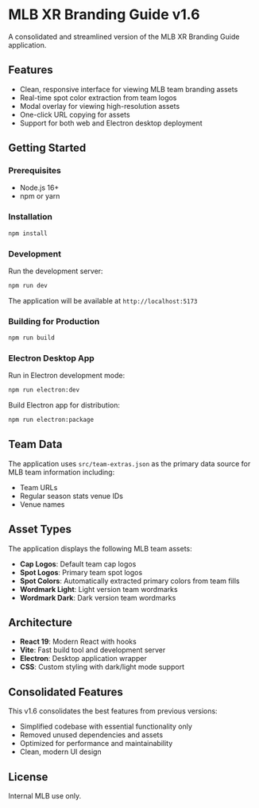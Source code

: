 # MLB XR Branding Guide v1.6

A consolidated and streamlined version of the MLB XR Branding Guide application.

## Features

- Clean, responsive interface for viewing MLB team branding assets
- Real-time spot color extraction from team logos
- Modal overlay for viewing high-resolution assets
- One-click URL copying for assets
- Support for both web and Electron desktop deployment

## Getting Started

### Prerequisites

- Node.js 16+ 
- npm or yarn

### Installation

```bash
npm install
```

### Development

Run the development server:

```bash
npm run dev
```

The application will be available at `http://localhost:5173`

### Building for Production

```bash
npm run build
```

### Electron Desktop App

Run in Electron development mode:

```bash
npm run electron:dev
```

Build Electron app for distribution:

```bash
npm run electron:package
```

## Team Data

The application uses `src/team-extras.json` as the primary data source for MLB team information including:

- Team URLs
- Regular season stats venue IDs
- Venue names

## Asset Types

The application displays the following MLB team assets:

- **Cap Logos**: Default team cap logos
- **Spot Logos**: Primary team spot logos
- **Spot Colors**: Automatically extracted primary colors from team fills
- **Wordmark Light**: Light version team wordmarks
- **Wordmark Dark**: Dark version team wordmarks

## Architecture

- **React 19**: Modern React with hooks
- **Vite**: Fast build tool and development server
- **Electron**: Desktop application wrapper
- **CSS**: Custom styling with dark/light mode support

## Consolidated Features

This v1.6 consolidates the best features from previous versions:

- Simplified codebase with essential functionality only
- Removed unused dependencies and assets
- Optimized for performance and maintainability
- Clean, modern UI design

## License

Internal MLB use only.
